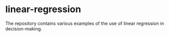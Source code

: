 # linear-regression
The repository contains various examples of the use of linear regression in decision-making.
